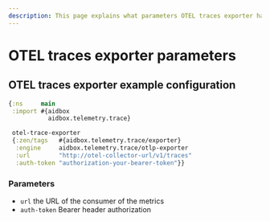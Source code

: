 ```yaml
---
description: This page explains what parameters OTEL traces exporter has
---
```


# OTEL traces exporter parameters

## OTEL traces exporter example configuration

```clojure
{:ns     main
 :import #{aidbox
           aidbox.telemetry.trace}

 otel-trace-exporter
 {:zen/tags   #{aidbox.telemetry.trace/exporter}
  :engine     aidbox.telemetry.trace/otlp-exporter
  :url        "http://otel-collector-url/v1/traces"
  :auth-token "authorization-your-bearer-token"}}
```

### Parameters

* `url` the URL of the consumer of the metrics
* `auth-token` Bearer header authorization
